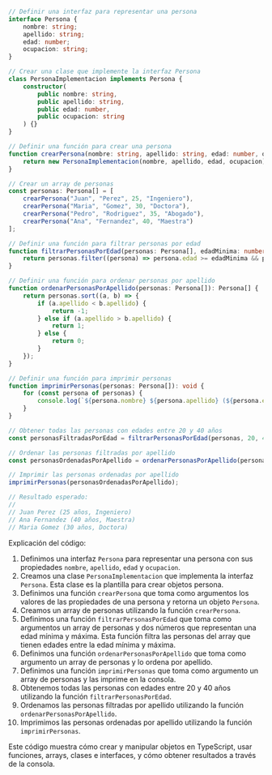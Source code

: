 ```typescript
// Definir una interfaz para representar una persona
interface Persona {
    nombre: string;
    apellido: string;
    edad: number;
    ocupacion: string;
}

// Crear una clase que implemente la interfaz Persona
class PersonaImplementacion implements Persona {
    constructor(
        public nombre: string,
        public apellido: string,
        public edad: number,
        public ocupacion: string
    ) {}
}

// Definir una función para crear una persona
function crearPersona(nombre: string, apellido: string, edad: number, ocupacion: string): Persona {
    return new PersonaImplementacion(nombre, apellido, edad, ocupacion);
}

// Crear un array de personas
const personas: Persona[] = [
    crearPersona("Juan", "Perez", 25, "Ingeniero"),
    crearPersona("Maria", "Gomez", 30, "Doctora"),
    crearPersona("Pedro", "Rodriguez", 35, "Abogado"),
    crearPersona("Ana", "Fernandez", 40, "Maestra")
];

// Definir una función para filtrar personas por edad
function filtrarPersonasPorEdad(personas: Persona[], edadMinima: number, edadMaxima: number): Persona[] {
    return personas.filter((persona) => persona.edad >= edadMinima && persona.edad <= edadMaxima);
}

// Definir una función para ordenar personas por apellido
function ordenarPersonasPorApellido(personas: Persona[]): Persona[] {
    return personas.sort((a, b) => {
        if (a.apellido < b.apellido) {
            return -1;
        } else if (a.apellido > b.apellido) {
            return 1;
        } else {
            return 0;
        }
    });
}

// Definir una función para imprimir personas
function imprimirPersonas(personas: Persona[]): void {
    for (const persona of personas) {
        console.log(`${persona.nombre} ${persona.apellido} (${persona.edad} años, ${persona.ocupacion})`);
    }
}

// Obtener todas las personas con edades entre 20 y 40 años
const personasFiltradasPorEdad = filtrarPersonasPorEdad(personas, 20, 40);

// Ordenar las personas filtradas por apellido
const personasOrdenadasPorApellido = ordenarPersonasPorApellido(personasFiltradasPorEdad);

// Imprimir las personas ordenadas por apellido
imprimirPersonas(personasOrdenadasPorApellido);

// Resultado esperado:
//
// Juan Perez (25 años, Ingeniero)
// Ana Fernandez (40 años, Maestra)
// Maria Gomez (30 años, Doctora)
```

Explicación del código:

1. Definimos una interfaz `Persona` para representar una persona con sus propiedades `nombre`, `apellido`, `edad` y `ocupacion`.
2. Creamos una clase `PersonaImplementacion` que implementa la interfaz `Persona`. Esta clase es la plantilla para crear objetos persona.
3. Definimos una función `crearPersona` que toma como argumentos los valores de las propiedades de una persona y retorna un objeto `Persona`.
4. Creamos un array de personas utilizando la función `crearPersona`.
5. Definimos una función `filtrarPersonasPorEdad` que toma como argumentos un array de personas y dos números que representan una edad mínima y máxima. Esta función filtra las personas del array que tienen edades entre la edad mínima y máxima.
6. Definimos una función `ordenarPersonasPorApellido` que toma como argumento un array de personas y lo ordena por apellido.
7. Definimos una función `imprimirPersonas` que toma como argumento un array de personas y las imprime en la consola.
8. Obtenemos todas las personas con edades entre 20 y 40 años utilizando la función `filtrarPersonasPorEdad`.
9. Ordenamos las personas filtradas por apellido utilizando la función `ordenarPersonasPorApellido`.
10. Imprimimos las personas ordenadas por apellido utilizando la función `imprimirPersonas`.

Este código muestra cómo crear y manipular objetos en TypeScript, usar funciones, arrays, clases e interfaces, y cómo obtener resultados a través de la consola.